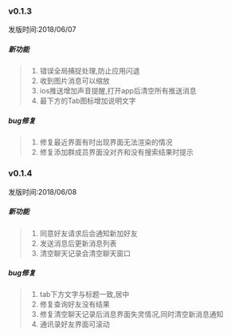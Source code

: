 ### v0.1.3
发版时间:2018/06/07
##### 新功能
>  1. 错误全局捕捉处理,防止应用闪退
>  2. 收到图片消息可以缩放
>  3. ios推送增加声音提醒,打开app后清空所有推送消息
>  4. 最下方的Tab图标增加说明文字

##### bug修复
>  1. 修复最近界面有时出现界面无法渲染的情况
>  2. 修复添加群成员界面没对齐和没有搜索结果时提示

### v0.1.4
发版时间:2018/06/08
##### 新功能
>  1. 同意好友请求后会通知新加好友
>  2. 发送消息后更新消息列表
>  3. 清空聊天记录会清空聊天窗口


##### bug修复
>  1. tab下方文字与标题一致,居中
>  2. 修复查询好友没有结果
>  3. 修复清空聊天记录后消息界面失灵情况,同时清空新消息通知
>  4. 通讯录好友界面可滚动



